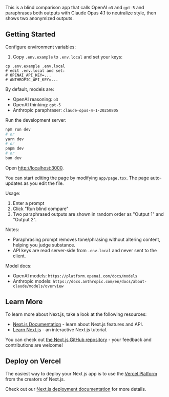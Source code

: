 This is a blind comparison app that calls OpenAI `o3` and `gpt-5` and paraphrases both outputs with Claude Opus 4.1 to neutralize style, then shows two anonymized outputs.

## Getting Started

Configure environment variables:

1. Copy `.env.example` to `.env.local` and set your keys:

```
cp .env.example .env.local
# edit .env.local and set:
# OPENAI_API_KEY=...
# ANTHROPIC_API_KEY=...
```

By default, models are:

- OpenAI reasoning: `o3`
- OpenAI thinking: `gpt-5`
- Anthropic paraphraser: `claude-opus-4-1-20250805`

Run the development server:

```bash
npm run dev
# or
yarn dev
# or
pnpm dev
# or
bun dev
```

Open [http://localhost:3000](http://localhost:3000).

You can start editing the page by modifying `app/page.tsx`. The page auto-updates as you edit the file.

Usage:

1. Enter a prompt
2. Click "Run blind compare"
3. Two paraphrased outputs are shown in random order as "Output 1" and "Output 2".

Notes:
- Paraphrasing prompt removes tone/phrasing without altering content, helping you judge substance.
- API keys are read server-side from `.env.local` and never sent to the client.

Model docs:
- OpenAI models: `https://platform.openai.com/docs/models`
- Anthropic models: `https://docs.anthropic.com/en/docs/about-claude/models/overview`

## Learn More

To learn more about Next.js, take a look at the following resources:

- [Next.js Documentation](https://nextjs.org/docs) - learn about Next.js features and API.
- [Learn Next.js](https://nextjs.org/learn) - an interactive Next.js tutorial.

You can check out [the Next.js GitHub repository](https://github.com/vercel/next.js) - your feedback and contributions are welcome!

## Deploy on Vercel

The easiest way to deploy your Next.js app is to use the [Vercel Platform](https://vercel.com/new?utm_medium=default-template&filter=next.js&utm_source=create-next-app&utm_campaign=create-next-app-readme) from the creators of Next.js.

Check out our [Next.js deployment documentation](https://nextjs.org/docs/app/building-your-application/deploying) for more details.
